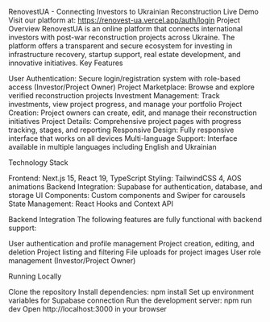 RenovestUA - Connecting Investors to Ukrainian Reconstruction
Live Demo
Visit our platform at: https://renovest-ua.vercel.app/auth/login
Project Overview
RenovestUA is an online platform that connects international investors with post-war reconstruction projects across Ukraine. The platform offers a transparent and secure ecosystem for investing in infrastructure recovery, startup support, real estate development, and innovative initiatives.
Key Features

User Authentication: Secure login/registration system with role-based access (Investor/Project Owner)
Project Marketplace: Browse and explore verified reconstruction projects
Investment Management: Track investments, view project progress, and manage your portfolio
Project Creation: Project owners can create, edit, and manage their reconstruction initiatives
Project Details: Comprehensive project pages with progress tracking, stages, and reporting
Responsive Design: Fully responsive interface that works on all devices
Multi-language Support: Interface available in multiple languages including English and Ukrainian

Technology Stack

Frontend: Next.js 15, React 19, TypeScript
Styling: TailwindCSS 4, AOS animations
Backend Integration: Supabase for authentication, database, and storage
UI Components: Custom components and Swiper for carousels
State Management: React Hooks and Context API

Backend Integration
The following features are fully functional with backend support:

User authentication and profile management
Project creation, editing, and deletion
Project listing and filtering
File uploads for project images
User role management (Investor/Project Owner)

Running Locally

Clone the repository
Install dependencies: npm install
Set up environment variables for Supabase connection
Run the development server: npm run dev
Open http://localhost:3000 in your browser